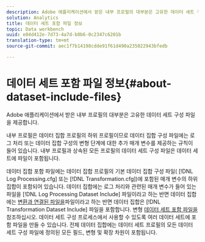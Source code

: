 ```yaml
---
description: Adobe 애플리케이션에서 받은 내부 프로필의 대부분은 고유한 데이터 세트 구성 파일을 제공합니다.
solution: Analytics
title: 데이터 세트 포함 파일 정보
topic: Data workbench
uuid: e04d412e-7d73-4a7d-b0b6-0c2347c6201b
translation-type: tm+mt
source-git-commit: aec1f7b14198cdde91f61d490a235022943bfedb

---
```



# 데이터 세트 포함 파일 정보{#about-dataset-include-files}

Adobe 애플리케이션에서 받은 내부 프로필의 대부분은 고유한 데이터 세트 구성 파일을 제공합니다.

내부 프로필은 데이터 집합 프로필의 하위 프로필이므로 데이터 집합 구성 파일에는 로그 처리 또는 데이터 집합 구성의 변형 단계에 대한 추가 매개 변수를 제공하는 규칙이 들어 있습니다. 내부 프로필과 상속된 모든 프로필의 데이터 세트 구성 파일은 데이터 세트에 파일이 포함됩니다.

데이터 집합 포함 파일에는 데이터 집합 프로필의 기본 데이터 집합 구성 파일( [!DNL Log Processing.cfg] 또는 [!DNL Transformation.cfg])에 포함된 매개 변수의 하위 집합이 포함되어 있습니다. 데이터 집합에는 로그 처리와 관련된 매개 변수가 들어 있는 파일을 [!DNL Log Processing Dataset Include] 파일이라고 하는 반면 데이터 집합에는 [변환과 연결된 파일을](../../../home/c-dataset-const-proc/c-dataset-inc-files/c-types-dataset-inc-files/c-log-proc-dataset-inc-files/c-log-proc-dataset-inc-files.md#concept-999475a22519432e98844622ca95b6ab)파일이라고 하는 반면 데이터 집합은 [!DNL Transformation Dataset Include] 파일을 포함합니다. 변형 [데이터 세트 포함 파일을](../../../home/c-dataset-const-proc/c-dataset-inc-files/c-types-dataset-inc-files/c-trans-dataset-inc-files.md#concept-c64aa78ed9ce40b8a0f4932c82ff5ace)참조하십시오. 데이터 세트 구성 프로세스에서 사용할 수 있도록 여러 데이터 세트에 포함 파일을 만들 수 있습니다. 전체 데이터 집합에는 데이터 세트 프로필의 모든 데이터 세트 구성 파일에 정의된 모든 필드, 변형 및 확장 차원이 포함됩니다.
